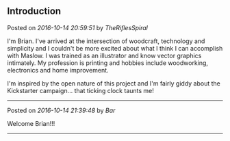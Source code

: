 ## Introduction
Posted on *2016-10-14 20:59:51* by *TheRiflesSpiral*

I'm Brian. I've arrived at the intersection of woodcraft, technology and simplicity and I couldn't be more excited about what I think I can accomplish with Maslow. I was trained as an illustrator and know vector graphics intimately. My profession is printing and hobbies include woodworking, electronics and home improvement.

I'm inspired by the open nature of this project and I'm fairly giddy about the Kickstarter campaign... that ticking clock taunts me!

---

Posted on *2016-10-14 21:39:48* by *Bar*

Welcome Brian!!!

---

